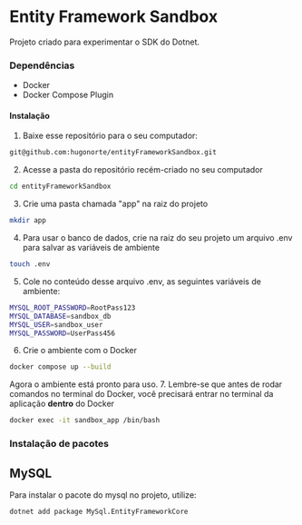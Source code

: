 
# Entity Framework Sandbox

Projeto criado para experimentar o SDK do Dotnet.

###  Dependências
- Docker
- Docker Compose Plugin

#### Instalação

1. Baixe esse repositório para o seu computador: 
```bash
git@github.com:hugonorte/entityFrameworkSandbox.git
```
2. Acesse a pasta do repositório recém-criado no seu computador
```bash
cd entityFrameworkSandbox
```
3. Crie uma pasta chamada "app" na raiz do projeto
```bash
mkdir app
```
4. Para usar o banco de dados, crie na raiz do seu projeto um arquivo .env para salvar as variáveis de ambiente
```bash
touch .env
```
5. Cole no conteúdo desse arquivo .env, as seguintes variáveis de ambiente:

```bash
MYSQL_ROOT_PASSWORD=RootPass123
MYSQL_DATABASE=sandbox_db
MYSQL_USER=sandbox_user
MYSQL_PASSWORD=UserPass456
```
6. Crie o ambiente com o Docker
```bash
docker compose up --build
```
Agora o ambiente está pronto para uso.
7. Lembre-se que antes de rodar comandos no terminal do Docker, você precisará entrar no terminal da aplicação **dentro** do Docker
```bash
docker exec -it sandbox_app /bin/bash
```

### Instalação de pacotes
## MySQL
Para instalar o pacote do mysql no projeto, utilize: 
```bash
dotnet add package MySql.EntityFrameworkCore
```

